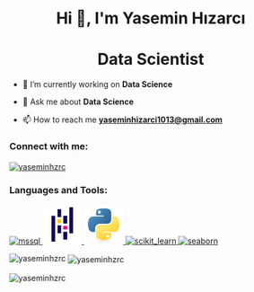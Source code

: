 <h1 align="center">Hi 👋, I'm Yasemin Hızarcı</h1>
<h1 align="center">Data Scientist</h1>

- 🔭 I’m currently working on **Data Science**

- 💬 Ask me about **Data Science**

- 📫 How to reach me **yaseminhizarci1013@gmail.com**

<h3 align="left">Connect with me:</h3>
<p align="left">
<a href="https://linkedin.com/in/yaseminhzrc" target="blank"><img align="center" src="https://raw.githubusercontent.com/rahuldkjain/github-profile-readme-generator/master/src/images/icons/Social/linked-in-alt.svg" alt="yaseminhzrc" height="30" width="40" /></a>
</p>

<h3 align="left">Languages and Tools:</h3>
<p align="left"> <a href="https://www.microsoft.com/en-us/sql-server" target="_blank" rel="noreferrer"> <img src="https://www.svgrepo.com/show/303229/microsoft-sql-server-logo.svg" alt="mssql" width="70" height="70"/> </a> <a href="https://pandas.pydata.org/" target="_blank" rel="noreferrer"> <img src="https://raw.githubusercontent.com/devicons/devicon/2ae2a900d2f041da66e950e4d48052658d850630/icons/pandas/pandas-original.svg" alt="pandas" width="70" height="70"/> </a> <a href="https://www.python.org" target="_blank" rel="noreferrer"> <img src="https://raw.githubusercontent.com/devicons/devicon/master/icons/python/python-original.svg" alt="python" width="70" height="70"/> </a> <a href="https://scikit-learn.org/" target="_blank" rel="noreferrer"> <img src="https://upload.wikimedia.org/wikipedia/commons/0/05/Scikit_learn_logo_small.svg" alt="scikit_learn" width="70" height="70"/> </a> <a href="https://seaborn.pydata.org/" target="_blank" rel="noreferrer"> <img src="https://seaborn.pydata.org/_images/logo-mark-lightbg.svg" alt="seaborn" width="70" height="70"/> </a> </p>

<p><img align="left" src="https://github-readme-stats.vercel.app/api/top-langs?username=yaseminhzrc&show_icons=true&locale=en&layout=compact" alt="yaseminhzrc" /></p>

<p>&nbsp;<img align="center" src="https://github-readme-stats.vercel.app/api?username=yaseminhzrc&show_icons=true&locale=en" alt="yaseminhzrc" /></p>

<p><img align="center" src="https://github-readme-streak-stats.herokuapp.com/?user=yaseminhzrc&" alt="yaseminhzrc" /></p>

